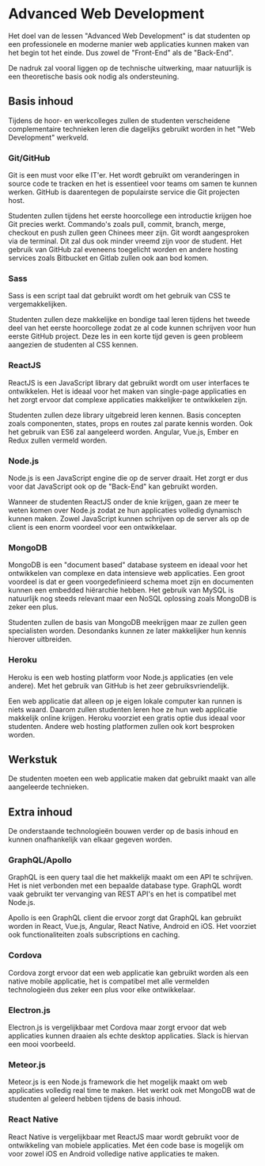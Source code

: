 # Advanced Web Development
Het doel van de lessen "Advanced Web Development" is dat studenten op een professionele en moderne manier web applicaties kunnen maken van het begin tot het einde. Dus zowel de "Front-End" als de "Back-End".

De nadruk zal vooral liggen op de technische uitwerking, maar natuurlijk is een theoretische basis ook nodig als ondersteuning.

## Basis inhoud
Tijdens de hoor- en werkcolleges zullen de studenten verscheidene complementaire technieken leren die dagelijks gebruikt worden in het "Web Development" werkveld.

### Git/GitHub
Git is een must voor elke IT'er. Het wordt gebruikt om veranderingen in source code te tracken en het is essentieel voor teams om samen te kunnen werken. GitHub is daarentegen de populairste service die Git projecten host.

Studenten zullen tijdens het eerste hoorcollege een introductie krijgen hoe Git precies werkt. Commando's zoals pull, commit, branch, merge, checkout en push zullen geen Chinees meer zijn. Git wordt aangesproken via de terminal. Dit zal dus ook minder vreemd zijn voor de student.
Het gebruik van GitHub zal eveneens toegelicht worden en andere hosting services zoals Bitbucket en Gitlab zullen ook aan bod komen.

### Sass
Sass is een script taal dat gebruikt wordt om het gebruik van CSS te vergemakkelijken.

Studenten zullen deze makkelijke en bondige taal leren tijdens het tweede deel van het eerste hoorcollege zodat ze al code kunnen schrijven voor hun eerste GitHub project. Deze les in een korte tijd geven is geen probleem aangezien de studenten al CSS kennen.

### ReactJS
ReactJS is een JavaScript library dat gebruikt wordt om user interfaces te ontwikkelen. Het is ideaal voor het maken van single-page applicaties en het zorgt ervoor dat complexe applicaties makkelijker te ontwikkelen zijn.

Studenten zullen deze library uitgebreid leren kennen. Basis concepten zoals componenten, states, props en routes zal parate kennis worden. Ook het gebruik van ES6 zal aangeleerd worden.
Angular, Vue.js, Ember en Redux zullen vermeld worden.

### Node.js
Node.js is een JavaScript engine die op de server draait. Het zorgt er dus voor dat JavaScript ook op de "Back-End" kan gebruikt worden.

Wanneer de studenten ReactJS onder de knie krijgen, gaan ze meer te weten komen over Node.js zodat ze hun applicaties volledig dynamisch kunnen maken. Zowel JavaScript kunnen schrijven op de server als op de client is een enorm voordeel voor een ontwikkelaar.

### MongoDB
MongoDB is een "document based" database systeem en ideaal voor het ontwikkelen van complexe en data intensieve web applicaties. Een groot voordeel is dat er geen voorgedefinieerd schema moet zijn en documenten kunnen een embedded hiërarchie hebben. Het gebruik van MySQL is natuurlijk nog steeds relevant maar een NoSQL oplossing zoals MongoDB is zeker een plus.

Studenten zullen de basis van MongoDB meekrijgen maar ze zullen geen specialisten worden. Desondanks kunnen ze later makkelijker hun kennis hierover uitbreiden.

### Heroku
Heroku is een web hosting platform voor Node.js applicaties (en vele andere). Met het gebruik van GitHub is het zeer gebruiksvriendelijk.

Een web applicatie dat alleen op je eigen lokale computer kan runnen is niets waard. Daarom zullen studenten leren hoe ze hun web applicatie makkelijk online krijgen. Heroku voorziet een gratis optie dus ideaal voor studenten. Andere web hosting platformen zullen ook kort besproken worden.

## Werkstuk
De studenten moeten een web applicatie maken dat gebruikt maakt van alle aangeleerde technieken.

## Extra inhoud
De onderstaande technologieën bouwen verder op de basis inhoud en kunnen onafhankelijk van elkaar gegeven worden.

### GraphQL/Apollo
GraphQL is een query taal die het makkelijk maakt om een API te schrijven. Het is niet verbonden met een bepaalde database type. GraphQL wordt vaak gebruikt ter vervanging van REST API's en het is compatibel met Node.js.

Apollo is een GraphQL client die ervoor zorgt dat GraphQL kan gebruikt worden in React, Vue.js, Angular, React Native, Android en iOS. Het voorziet ook functionaliteiten zoals subscriptions en caching.

### Cordova
Cordova zorgt ervoor dat een web applicatie kan gebruikt worden als een native mobile applicatie, het is compatibel met alle vermelden technologieën dus zeker een plus voor elke ontwikkelaar.

### Electron.js
Electron.js is vergelijkbaar met Cordova maar zorgt ervoor dat web applicaties kunnen draaien als echte desktop applicaties. Slack is hiervan een mooi voorbeeld.

### Meteor.js
Meteor.js is een Node.js framework die het mogelijk maakt om web applicaties volledig real time te maken. Het werkt ook met MongoDB wat de studenten al geleerd hebben tijdens de basis inhoud.

### React Native
React Native is vergelijkbaar met ReactJS maar wordt gebruikt voor de ontwikkeling van mobiele applicaties. Met éen code base is mogelijk om voor zowel iOS en Android volledige native applicaties te maken.
